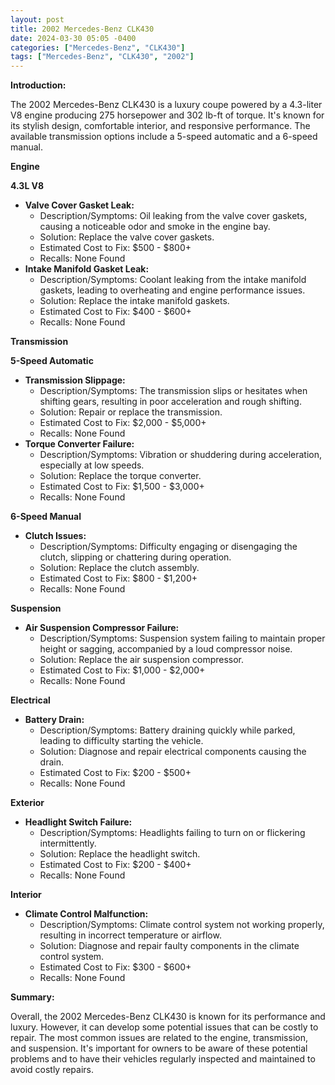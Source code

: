 ```yaml
---
layout: post
title: 2002 Mercedes-Benz CLK430
date: 2024-03-30 05:05 -0400
categories: ["Mercedes-Benz", "CLK430"]
tags: ["Mercedes-Benz", "CLK430", "2002"]
---
```

**Introduction:**

The 2002 Mercedes-Benz CLK430 is a luxury coupe powered by a 4.3-liter V8 engine producing 275 horsepower and 302 lb-ft of torque. It's known for its stylish design, comfortable interior, and responsive performance. The available transmission options include a 5-speed automatic and a 6-speed manual.

**Engine**

**4.3L V8**

* **Valve Cover Gasket Leak:**
    * Description/Symptoms: Oil leaking from the valve cover gaskets, causing a noticeable odor and smoke in the engine bay.
    * Solution: Replace the valve cover gaskets.
    * Estimated Cost to Fix: $500 - $800+
    * Recalls: None Found
* **Intake Manifold Gasket Leak:**
    * Description/Symptoms: Coolant leaking from the intake manifold gaskets, leading to overheating and engine performance issues.
    * Solution: Replace the intake manifold gaskets.
    * Estimated Cost to Fix: $400 - $600+
    * Recalls: None Found

**Transmission**

**5-Speed Automatic**

* **Transmission Slippage:**
    * Description/Symptoms: The transmission slips or hesitates when shifting gears, resulting in poor acceleration and rough shifting.
    * Solution: Repair or replace the transmission.
    * Estimated Cost to Fix: $2,000 - $5,000+
    * Recalls: None Found
* **Torque Converter Failure:**
    * Description/Symptoms: Vibration or shuddering during acceleration, especially at low speeds.
    * Solution: Replace the torque converter.
    * Estimated Cost to Fix: $1,500 - $3,000+
    * Recalls: None Found

**6-Speed Manual**

* **Clutch Issues:**
    * Description/Symptoms: Difficulty engaging or disengaging the clutch, slipping or chattering during operation.
    * Solution: Replace the clutch assembly.
    * Estimated Cost to Fix: $800 - $1,200+
    * Recalls: None Found

**Suspension**

* **Air Suspension Compressor Failure:**
    * Description/Symptoms: Suspension system failing to maintain proper height or sagging, accompanied by a loud compressor noise.
    * Solution: Replace the air suspension compressor.
    * Estimated Cost to Fix: $1,000 - $2,000+
    * Recalls: None Found

**Electrical**

* **Battery Drain:**
    * Description/Symptoms: Battery draining quickly while parked, leading to difficulty starting the vehicle.
    * Solution: Diagnose and repair electrical components causing the drain.
    * Estimated Cost to Fix: $200 - $500+
    * Recalls: None Found

**Exterior**

* **Headlight Switch Failure:**
    * Description/Symptoms: Headlights failing to turn on or flickering intermittently.
    * Solution: Replace the headlight switch.
    * Estimated Cost to Fix: $200 - $400+
    * Recalls: None Found

**Interior**

* **Climate Control Malfunction:**
    * Description/Symptoms: Climate control system not working properly, resulting in incorrect temperature or airflow.
    * Solution: Diagnose and repair faulty components in the climate control system.
    * Estimated Cost to Fix: $300 - $600+
    * Recalls: None Found

**Summary:**

Overall, the 2002 Mercedes-Benz CLK430 is known for its performance and luxury. However, it can develop some potential issues that can be costly to repair. The most common issues are related to the engine, transmission, and suspension. It's important for owners to be aware of these potential problems and to have their vehicles regularly inspected and maintained to avoid costly repairs.
